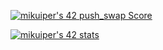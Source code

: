 
[![mikuiper's 42 push_swap Score](https://badge42.vercel.app/api/v2/cl483ajsd008309l6suq9l256/project/2469386)](https://github.com/mithraskuipers)

[![mikuiper's 42 stats](https://badge42.vercel.app/api/v2/cl483ajsd008309l6suq9l256/stats?cursusId=21&coalitionId=58)](https://github.com/mithraskuipers/)
